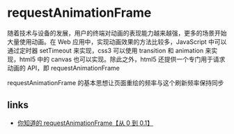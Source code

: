 # requestAnimationFrame

随着技术与设备的发展，用户的终端对动画的表现能力越来越强，更多的场景开始大量使用动画。在 Web 应用中，实现动画效果的方法比较多，JavaScript 中可以通过定时器 setTimeout 来实现，css3 可以使用 transition 和 animation 来实现，html5 中的 canvas 也可以实现。除此之外，html5 还提供一个专门用于请求动画的 API，即 requestAnimationFrame

requestAnimationFrame 的基本思想让页面重绘的频率与这个刷新频率保持同步

## links

- [你知道的 requestAnimationFrame【从 0 到 0.1】](https://juejin.im/post/5c3ca3d76fb9a049a979f429)
